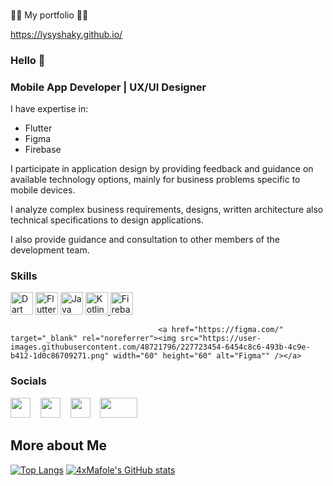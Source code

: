 ###
👨‍💻 My portfolio 👨‍💻

https://lysyshaky.github.io/

### Hello 👋

### Mobile App Developer | UX/UI Designer 

I have expertise in:

- Flutter
- Figma
- Firebase

I participate in application design by providing feedback and guidance on available technology options, mainly for business problems specific to mobile devices. 

I analyze complex business requirements, designs, written architecture also technical specifications to design applications. 

I also provide guidance and consultation to other members of the development team.


### Skills
  <p align="left">
                                <a href="https://dart.dev/" target="_blank" rel="noreferrer"><img src="https://raw.githubusercontent.com/danielcranney/readme-generator/main/public/icons/skills/dart-colored.svg" width="36" height="36" alt="Dart" /></a>
      <a href="https://flutter.dev/" target="_blank" rel="noreferrer"><img src="https://raw.githubusercontent.com/danielcranney/readme-generator/main/public/icons/skills/flutter-colored.svg" width="36" height="36" alt="Flutter" /></a>
                                <a href="https://www.oracle.com/java/" target="_blank" rel="noreferrer"><img src="https://raw.githubusercontent.com/danielcranney/readme-generator/main/public/icons/skills/java-colored.svg" width="36" height="36" alt="Java" /></a>
                                <a href="https://kotlinlang.org/" target="_blank" rel="noreferrer"><img src="https://user-images.githubusercontent.com/48721796/227723543-9c0aef11-012d-490c-905c-4f8e7484cc98.png" width="36" height="36" alt="Kotlin" />
                                <a href="https://firebase.google.com/" target="_blank" rel="noreferrer"><img src="https://raw.githubusercontent.com/danielcranney/readme-generator/main/public/icons/skills/firebase-colored.svg" width="36" height="36" alt="Firebase" /></a>
                                  
                                     <a href="https://figma.com/" target="_blank" rel="noreferrer"><img src="https://user-images.githubusercontent.com/48721796/227723454-6454c8c6-493b-4c9e-b412-1d0c86709271.png" width="60" height="60" alt="Figma"" /></a>
                            
                 
             
                    
                    
### Socials
                  
                  
<p align="left">  
                      <a href="https://github.com/lysyshaky" target="_blank" rel="noreferrer"><img src="https://user-images.githubusercontent.com/48721796/227723650-6772510e-13fa-42b4-a12a-3d29633c5452.png" width="32" height="32" /></a>&nbsp;&nbsp;&nbsp;
                      <a href="http://www.instagram.com/lysyshaky" target="_blank" rel="noreferrer"><img src="https://raw.githubusercontent.com/danielcranney/readme-generator/main/public/icons/socials/instagram.svg" width="32" height="32" /></a>&nbsp;&nbsp;&nbsp;    
                      <a href="https://www.stackoverflow.com/users/" target="_blank" rel="noreferrer"><img src="https://raw.githubusercontent.com/danielcranney/readme-generator/main/public/icons/socials/stackoverflow.svg" width="32" height="32" /></a>&nbsp;&nbsp;&nbsp;  
             <a href="https://telegram.me/lysyshaky" target="_blank" rel="noreferrer"><img src="https://user-images.githubusercontent.com/48721796/227723220-7318e48b-b166-4675-9900-a6d0069fa6d8.png" width="60" height="32" /></a>&nbsp;&nbsp;&nbsp;  
  




    
More about Me
---
[![Top Langs](https://github-readme-stats.vercel.app/api/top-langs/?username=lysyshaky&layout=compact&langs_count=8)](https://github.com/anuraghazra/github-readme-stats)
  [![4xMafole's GitHub stats](https://github-readme-stats.vercel.app/api?username=lysyshaky&show_icons=true)](https://github.com/anuraghazra/github-readme-stats)  

